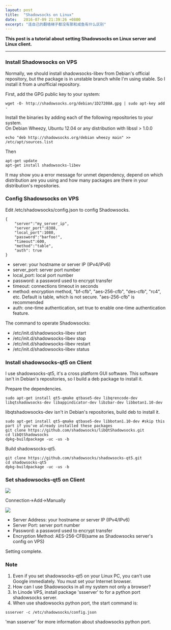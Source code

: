 ```yaml
---
layout: post
title:  "Shadowsocks on Linux"
date:   2016-07-09 21:39:26 +0800
excerpt: "连自己的翻墙梯子都没有那和咸鱼有什么区别"
---
```


**This post is a tutorial about setting Shadowsocks on Linux server and Linux client.**

****

### Install Shadowsocks on VPS

Normally, we should install shadowsocks-libev from Debian's official repository, but the package is in unstable branch while I'm using stable. So I install it from a unofficial repository.

First, add the GPG public key to your system:

```
wget -O- http://shadowsocks.org/debian/1D27208A.gpg | sudo apt-key add -
```

Install the binaries by adding each of the following repositories to your system.  
On Debian Wheezy, Ubuntu 12.04 or any distribution with libssl > 1.0.0

```
echo "deb http://shadowsocks.org/debian wheezy main" >> /etc/apt/sources.list
```

Then

```
apt-get update
apt-get install shadowsocks-libev
```

It may show you a error message for unmet dependency, depend on which distribution are you using and how many packages are there in your distribution's repositories.

### Config Shadowsocks on VPS

Edit /etc/shadowsocks/config.json to config Shadowsocks.

```
{
    "server":"my_server_ip",
    "server_port":8388,
    "local_port":1080,
    "password":"barfoo!",
    "timeout":600,
    "method":"table",
    "auth": true
}
```

+ server: your hostname or server IP (IPv4/IPv6)
+ server_port: server port number
+ local_port: local port number
+ password: a password used to encrypt transfer
+ timeout: connections timeout in seconds
+ method: encryption method, "bf-cfb", "aes-256-cfb", "des-cfb", "rc4", etc. Default is table, which is not secure. "aes-256-cfb" is recommended
+ auth: one-time authentication, set true to enable one-time authentication feature.

The command to operate Shadowsocks:

+ /etc/init.d/shadowsocks-libev start
+ /etc/init.d/shadowsocks-libev stop
+ /etc/init.d/shadowsocks-libev restart
+ /etc/init.d/shadowsocks-libev status

### Install shadowsocks-qt5 on Client

I use shadowsocks-qt5, it's a cross platform GUI software. This software isn't in Debian's repositories, so I build a deb package to install it.

Prepare the dependencies.

```
sudo apt-get install qt5-qmake qtbase5-dev libqrencode-dev libqtshadowsocks-dev libappindicator-dev libzbar-dev libbotan1.10-dev
```

libqtshadowsocks-dev isn't in Debian's repositories, build deb to install it.

```
sudo apt-get install qt5-qmake qtbase5-dev libbotan1.10-dev #skip this part if you've already installed these packages
git clone https://github.com/shadowsocks/libQtShadowsocks.git
cd libQtShadowsocks
dpkg-buildpackage -uc -us -b
```

Build shadowsocks-qt5.

```
git clone https://github.com/shadowsocks/shadowsocks-qt5.git
cd shadowsocks-qt5
dpkg-buildpackage -uc -us -b
```

### Set shadowsocks-qt5 on Client

![](http://7xt9ka.com2.z0.glb.qiniucdn.com/shadowsocks-qt5-0.png)

Connection->Add->Manually

![](http://7xt9ka.com2.z0.glb.qiniucdn.com/shadowsocks-qt5-1.png)

+ Server Address: your hostname or server IP (IPv4/IPv6)
+ Server Port: server port number
+ Password: a password used to encrypt transfer
+ Encryption Method: AES-256-CFB(same as Shadowsocks server's config on VPS)

Setting complete.

### Note

1. Even if you set shadowsocks-qt5 on your Linux PC, you can't use Google immediately. You must set your Internet browser.
2. How can I use Shadowsocks in all my system not only a browser?
3. In Linode VPS, install package 'ssserver' to for a python port shadowsocks server.
4. When use shadowsocks python port, the start command is:
```
ssserver -c /etc/shadowsocks/config.json
```

'man ssserver' for more information about shadowsocks python port.
